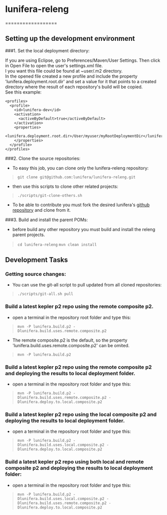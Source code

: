 # lunifera-releng
==================

## Setting up the development environment

###1. Set the local deployment directory:

If you are using Eclipse, go to Preferences/Maven/User Settings. Then click in Open File to open the user's settings.xml file.    
I you want this file could be found at ~user/.m2 directory.    
In the opened file created a new profile and include the property 'lunifera.deployment.root.dir' and set a value for it that points to a created directory where the result of each repository's build will be copied.     
See this example:

    <profiles>
      <profile>
        <id>lunifera-dev</id>
        <activation>
          <activeByDefault>true</activeByDefault>
        </activation>
        <properties>
          <lunifera.deployment.root.dir>/User/myuser/myRootDeploymentDir</lunifera.deployment.root.dir>
        </properties>
      </profile>
    </profiles>

###2. Clone the source repositories:
- To easy this job, you can clone only the lunifera-releng repository:
> ```git clone git@github.com:lunifera/lunifera-releng.git```

- then use this scripts to clone other related projects:
> ```./scripts/git-clone-others.sh```

- To be able to contribute you must fork the desired lunifera's [github repository](https://github.com/lunifera?tab=repositories) and clone from it.


###3. Build and install the parent POMs:
* before build any other repository you must build and install the releng parent projects.
>```cd lunifera-releng```
>```mvn clean install```


## Development Tasks

### Getting source changes:
* You can use the git-all script to pull updated from all cloned repositories:
> ```./scripts/git-all.sh pull```


### Build a latest kepler p2 repo using the remote composite p2. 
* open a terminal in the repository root folder and type this:    
> ```mvn -P lunifera.build.p2 -Dlunifera.build.uses.remote.composite.p2```

* The remote composite.p2 is the default, so the property 'lunifera.build.uses.remote.composite.p2' can be omited.
> ```mvn -P lunifera.build.p2```


### Build a latest kepler p2 repo using the remote composite p2 and deploying the results to local deployment folder. 
* open a terminal in the repository root folder and type this: 
> ```mvn -P lunifera.build.p2 -Dlunifera.build.uses.remote.composite.p2 -Dlunifera.deploy.to.local.composite.p2```


### Build a latest kepler p2 repo using the local composite p2 and deploying the results to local deployment folder. 
* open a terminal in the repository root folder and type this:
> ```mvn -P lunifera.build.p2 -Dlunifera.build.uses.local.composite.p2 -Dlunifera.deploy.to.local.composite.p2```


### Build a latest kepler p2 repo using both local and remote composite p2 and deploying the results to local deployment folder: 
* open a terminal in the repository root folder and type this:
> ```mvn -P lunifera.build.p2 -Dlunifera.build.uses.local.composite.p2 -Dlunifera.build.uses.remote.composite.p2 -Dlunifera.deploy.to.local.composite.p2```


